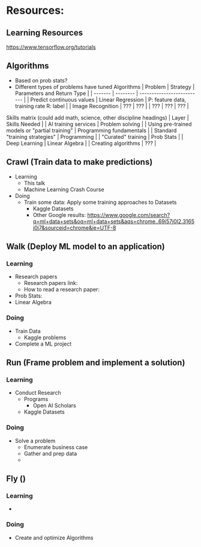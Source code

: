 # Resources:

## Learning Resources
https://www.tensorflow.org/tutorials


## Algorithms
- Based on prob stats?
- Different types of problems have tuned Algorithms
| Problem | Strategy | Parameters and Return Type |
| ------- | -------- | -------------------------- |
| Predict continuous values | Linear Regression | P: feature data, training rate R: label |
| Image Recognition | ??? | ??? |
| ??? | ??? | ??? |


Skills matrix (could add math, science, other discipline headings)
| Layer | Skills Needed |
| AI training services | Problem solving |
| Using pre-trained models or "partial training" | Programming fundamentals |
| Standard "training strategies" | Programming |
| "Curated" training | Prob Stats |
| Deep Learning | Linear Algebra |
| Creating algorithms | ??? |


## Crawl (Train data to make predictions)
* Learning
  - This talk
  - Machine Learning Crash Course
* Doing
  - Train some data: Apply some training approaches to Datasets
    - Kaggle Datasets
    - Other Google results: https://www.google.com/search?q=ml+data+sets&oq=ml+data+sets&aqs=chrome..69i57j0l2.3165j0j7&sourceid=chrome&ie=UTF-8


## Walk (Deploy ML model to an application)
### Learning
  - Research papers
    - Research papers link:
    - How to read a research paper:
  - Prob Stats:
  - Linear Algebra
### Doing
  - Train Data
    - Kaggle problems
  - Complete a ML project

## Run (Frame problem and implement a solution)
### Learning
  - Conduct Research
    - Programs
      - Open AI Scholars
    - Kaggle Datasets
### Doing
  - Solve a problem
    - Enumerate business case
    - Gather and prep data
    -

## Fly ()
### Learning
  -
### Doing
  - Create and optimize Algorithms
